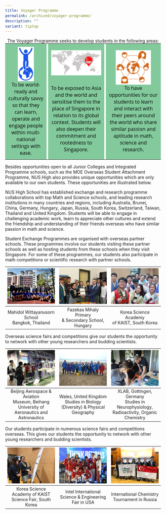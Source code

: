 ```yaml
---
title: Voyager Programme
permalink: /archived/voyager-programme/
description: ""
variant: tiptap
---
```

<center>The Voyager Programme seeks to develop students in the following areas:</center>

<table style="margin: 0px; outline: 0px; padding: 0px; color: rgb(0, 0, 0); font-family: &quot;Open Sans&quot;, sans-serif; font-size: 16px; font-style: normal; font-variant-ligatures: normal; font-variant-caps: normal; font-weight: 400; letter-spacing: normal; orphans: 2; text-align: left; text-transform: none; white-space: normal; widows: 2; word-spacing: 0px; -webkit-text-stroke-width: 0px; background-color: rgb(255, 255, 255); text-decoration-thickness: initial; text-decoration-style: initial; text-decoration-color: initial;" border="0"><tbody style="margin: 0px; outline: 0px; padding: 0px;"><tr style="margin: 0px; outline: 0px; padding: 0px;"><td style="margin: 0px; outline: 0px; padding: 10px; background-color: rgb(130, 202, 156); text-align: center;"><img style="margin: auto; outline: none; padding: 0px; border: none; clear: both; display: block; object-fit: contain; object-position: center top; width: 53px; height: 111px;" class="ive_eobj_center" alt="Icon 1.png" src="/images/voyager1.jpg">To be world-ready and culturally savvy so that they can learn, operate and engage people within multi-national settings with ease.</td><td style="margin: 0px; outline: 0px; padding: 0px;" width="5px"></td><td style="margin: 0px; outline: 0px; padding: 10px; background-color: rgb(130, 202, 156); text-align: center;"><img style="margin: auto; outline: none; padding: 0px; border: none; clear: both; display: block; object-fit: contain; object-position: center top; width: 224px; height: 111px;" class="ive_eobj_center" alt="Icon 2.png" width="100%" src="/images/voyager2.jpg">To be exposed to Asia and the world and sensitise them to the place of Singapore in relation to its global context. Students will also deepen their commitment and rootedness to Singapore.</td><td style="margin: 0px; outline: 0px; padding: 0px;" width="5px"></td><td style="margin: 0px; outline: 0px; padding: 10px; background-color: rgb(130, 202, 156); text-align: center;"><img style="margin: auto; outline: none; padding: 0px; border: none; clear: both; display: block; object-fit: contain; object-position: center top; width: 116px; height: 111px;" class="ive_eobj_center" alt="Icon 3.png" src="/images/voyager3.jpg">To have opportunities for our students to learn and interact with their peers around the world who share similar passion and aptitude in math, science and research.</td></tr></tbody></table>

Besides opportunities open to all Junior Colleges and Integrated Programme schools, such as the MOE Overseas Student Attachment Programme, NUS High also provides unique opportunities which are only available to our own students. These opportunities are illustrated below.

NUS High School has established exchange and research programme collaborations with top Math and Science schools, and leading research institutions in many countries and regions, including Australia, Brunei, China, Germany, Hungary, Japan, Russia, South Korea, Switzerland, Taiwan, Thailand and United Kingdom. Students will be able to engage in challenging academic work, learn to appreciate other cultures and extend the friendship and understanding of their friends overseas who have similar passion in math and science.

Student Exchange Programmes are organised with overseas partner schools. These programmes involve our students visiting these partner schools as well as hosting students from these schools when they visit Singapore. For some of these programmes, our students also participate in math competitions or scientific research with partner schools.

<table>
	<thead>
		<tr>
			<th style="width: 33%; align: center">
					<img src="/images/Student Development/Voyager/voyager1.png" style="max-width: 100%; max-height:100%">
			</th>
			<th style="width: 33%; align: center">
				<img src="/images/Student Development/Voyager/voyager2.png" style="max-width: 100%; max-heigth: 100%">
			</th>
			<th style="width: 33%; align: center">
				<img src="/images/Student Development/Voyager/voyager3.png" style="max-width: 100%; max-heigth: 100%">
			</th>
		</tr>
	</thead>
	<tbody>
		<tr>
			<td style="text-align:center"> 
				Mahidol Wittayanusorn School<br>Bangkok, Thailand
			</td>
			<td style="text-align:center">
			Fazekas Mihaly Primary<br>&amp; Secondary School, Hungary
			</td>
			<td style="text-align:center">
			Korea Science Academy<br>of KAIST, South Korea
			</td>
		</tr>
	</tbody>
</table>

Overseas science fairs and competitions give our students the opportunity to network with other young researchers and budding scientists.

<table>
	<thead>
		<tr>
			<th style="width: 33%; align: center">
					<img src="/images/Student Development/Voyager/voyager4.png" style="max-width: 100%; max-height:100%">
			</th>
			<th style="width: 33%; align: center">
				<img src="/images/Student Development/Voyager/voyager5.png" style="max-width: 100%; max-heigth: 100%">
			</th>
			<th style="width: 33%; align: center">
				<img src="/images/Student Development/Voyager/voyager6.png" style="max-width: 100%; max-heigth: 100%">
			</th>
		</tr>
	</thead>
	<tbody>
		<tr>
			<td style="text-align:center"> 
				Beijing Aerospace &amp; Aviation<br>Museum, Beihang University of Aeronautics and Astronautics
			</td>
			<td style="text-align:center">
			Wales, United Kingdom<br>Studies in Biology (Diversity) &amp; Physical Geography
			</td>
			<td style="text-align:center">
			XLAB, Gottingen, Germany<br>Studies in Neurophysiology, Radioactivity, Organic Chemistry
			</td>
		</tr>
	</tbody>
</table>

Our students participate in numerous science fairs and competitions overseas. This gives our students the opportunity to network with other young researchers and budding scientists.

<table>
	<thead>
		<tr>
			<th style="width: 33%; align: center">
					<img src="/images/Student Development/Voyager/voyager7.png" style="max-width: 100%; max-height:100%">
			</th>
			<th style="width: 33%; align: center">
				<img src="/images/Student Development/Voyager/voyager8.png" style="max-width: 100%; max-heigth: 100%">
			</th>
			<th style="width: 33%; align: center">
				<img src="/images/Student Development/Voyager/voyager9.png" style="max-width: 100%; max-heigth: 100%">
			</th>
		</tr>
	</thead>
	<tbody>
		<tr>
			<td style="text-align:center"> 
				Korea Science Academy of KAIST Science Fair, South Korea
			</td>
			<td style="text-align:center">
			Intel International Science &amp; Engineering Fair in USA
			</td>
			<td style="text-align:center">
			International Chemistry Tournament in Russia
			</td>
		</tr>
	</tbody>
</table>